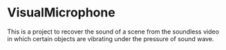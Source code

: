 VisualMicrophone
================
This is a project to recover the sound of a scene from the soundless video 
in which certain objects are vibrating under the pressure of sound wave.
